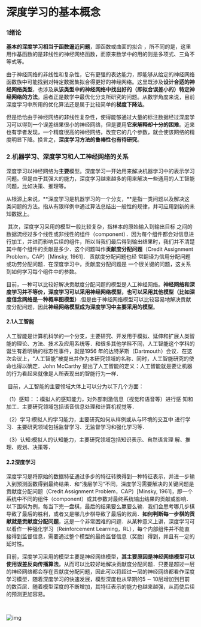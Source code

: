 # 深度学习的基本概念




### 1绪论

​		**基本的深度学习相当于函数逼近问题**，即函数或曲面的拟合 ，所不同的是，这里用作基函数的是非线性的神经网络函数，而原来数学中的用的则是多项式、三角不等式等。

​		由于神经网络的非线性和复杂性，它有更强的表达能力，即能够从给定的神经网络函数族中可能找到对特定数据集拟合得更好的神经网络。这里既涉及**设计合适的神经网络类型**，也涉及**从该类型中的神经网络中找出好的（即拟合误差小的）特定神经网络的方法**。后者正是数学中最优化分支所研究的问题。从数学角度来说，目前深度学习中所用的优化算法还是属于比较简单的**梯度下降法**。

​		但是恰恰由于神经网络的非线性复杂性，使得能够通过大量的标注数据经过深度学习可以得到一个误差结果很小的神经网络，但是要用**它来解释却十分的困难**。近来也有学者发现，一个精度很高的神经网络，改变它的几个参数，就会使该网络的精度明显下降。换言之，**深度学习方法的鲁棒性也有待研究**。

### 2.机器学习、深度学习和人工神经网络的关系

​		深度学习以神经网络为**主要**模型。深度学习一开始用来解决机器学习中的表示学习问题。但是由于其强大的能力，深度学习越来越多的用来解决一些通用的人工智能问题，比如决策、推理等。

​		从根源上来说，**深度学习是机器学习的一个分支，**是指一类问题以及解决这类问题的方法。指从有限样例中通过算法总结出一般性的规律，并可应用到新的未知数据上。

​		其次，深度学习采用的模型一般比较复杂，指样本的原始输入到输出目标
之间的数据流经过多个线性或非线性的组件（component）．因为每个组件都会对信息进行加工，并进而影响后续的组件，所以当我们最后得到输出结果时，我们并不清楚其中每个组件的贡献是多少．这个问题叫作**贡献度分配问题**（Credit Assignment Problem，CAP）[Minsky, 1961]． 贡献度分配问题也经
常翻译为信用分配问题或功劳分配问题．在深度学习中，贡献度分配问题是
一个很关键的问题，这关系到如何学习每个组件中的参数。

​		目前，一种可以比较好解决贡献度分配问题的模型是人工神经网络。**神经网络和深度学习并不等价，深度学习可以采用神经网络模型，也可以采用其他模型（比如深度信念网络是一种概率图模型）**.但是由于神经网络模型可以比较容易地解决贡献度分配问题，因此**神经网络模型成为深度学习中主要采用的模型**。



#### 2.1人工智能

​		人工智能是计算机科学的一个分支，主要研究、开发用于模拟、延伸和扩展人类智能的理论、方法、技术及应用系统等．和很多其他学科不同，人工智能这个学科的诞生有着明确的标志性事件，就是1956 年的达特茅斯（Dartmouth）会议．在这次会议上，“人工智能”被提出并作为本研究领域的名称．同时，人工智能研究的使命也得以确定．John McCarthy 提出了人工智能的定义：人工智能就是要让机器的行为看起来就像是人所表现出的智能行为一样．

​		目前，人工智能的主要领域大体上可以分为以下几个方面：

（1）感知：：模拟人的感知能力，对外部刺激信息（视觉和语音等）进行感
知和加工．主要研究领域包括语音信息处理和计算机视觉等．

（2）学习:模拟人的学习能力，主要研究如何从样例或从与环境的交互中
进行学习．主要研究领域包括监督学习、无监督学习和强化学习等．

（3）认知:模拟人的认知能力，主要研究领域包括知识表示、自然语言理
解、推理、规划、决策等．

#### 2.2深度学习

​	深度学习是将原始的数据特征通过多步的特征转换得到一种特征表示，并进一步输入到预测函数得到最终结果．和“浅层学习”不同，深度学习需要解决的关键问题是贡献度分配问题（Credit Assignment Problem，CAP）[Minsky,
1961]，即一个系统中不同的组件（component）或其参数对最终系统输出结果的贡献或影响．以下围棋为例，每当下完一盘棋，最后的结果要么赢要么输．我们会思考哪几步棋导致了最后的胜利，或者又是哪几步棋导致了最后的败局．**如何判断每一步棋的贡献就是贡献度分配问题**，这是一个非常困难的问题．从某种意义上讲，深度学习可以看作一种强化学习（Reinforcement Learning，RL），每个内部组件并不能直接得到监督信息，需要通过整个模型的最终监督信息（奖励）得到，并且有一定的延时性。

​	目前，深度学习采用的模型主要是神经网络模型，**其主要原因是神经网络模型可以使用误差反向传播算法**，从而可以比较好地解决贡献度分配问题．只要是超过一层的神经网络都会存在贡献度分配问题，因此可以将超过一层的神经网络都看作深度学习模型．随着深度学习的快速发展，模型深度也从早期的5 ∼ 10层增加到目前的数百层．随着模型深度的不断增加，其特征表示的能力也越来越强，从而使后续的预测更加容易。

​		



![img](https://gitee.com/shilongshen/image-bad/raw/master/image/Saved%20PicturesI01019477.jpg)

